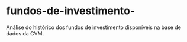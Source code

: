 # fundos-de-investimento-
Análise do histórico dos fundos de investimento disponíveis na base de dados da CVM. 
